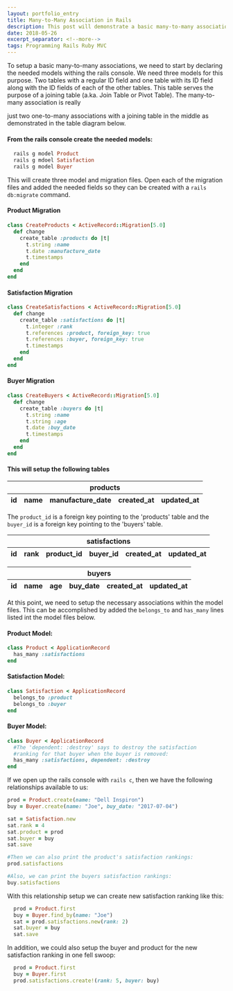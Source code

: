 ```yaml
---
layout: portfolio_entry
title: Many-to-Many Association in Rails
description: This post will demonstrate a basic many-to-many association in rails as well as the through-association.
date: 2018-05-26
excerpt_separator: <!--more-->
tags: Programming Rails Ruby MVC
---
```


To setup a basic many-to-many associations, we need to start by declaring the needed models withing the rails console. We need three models for this purpose. Two tables with a regular ID field and one table with its ID field along with the ID fields of each of the other tables. This table serves the purpose of a joining table (a.ka. Join Table or Pivot Table). The many-to-many association is really

<!--more-->

just two one-to-many associations with a joining table in the middle as demonstrated in the table diagram below.

#### From the rails console create the needed models:
```ruby
  rails g model Product
  rails g mdoel Satisfaction
  rails g model Buyer
```

This will create three model and migration files. Open each of the migration files and added the needed fields so they can be created with a `rails db:migrate` command.

#### Product Migration
```ruby
class CreateProducts < ActiveRecord::Migration[5.0]
  def change
    create_table :products do |t|
      t.string :name
      t.date :manufacture_date
      t.timestamps
    end
  end
end
```

#### Satisfaction Migration
```ruby
class CreateSatisfactions < ActiveRecord::Migration[5.0]
  def change
    create_table :satisfactions do |t|
      t.integer :rank
      t.references :product, foreign_key: true
      t.references :buyer, foreign_key: true
      t.timestamps
    end
  end
end
```

#### Buyer Migration
```ruby
class CreateBuyers < ActiveRecord::Migration[5.0]
  def change
    create_table :buyers do |t|
      t.string :name
      t.string :age
      t.date :buy_date
      t.timestamps
    end
  end
end
```

#### This will setup the following tables

<table>
  <thead>
    <tr>
      <th colspan='5'>products</th>
    </tr>
    <tr>
      <th>id</th>
      <th>name</th>
      <th>manufacture_date</th>
      <th>created_at</th>
      <th>updated_at</th>
    </tr>
  </thead>
</table>

The `product_id` is a foreign key pointing to the 'products' table and the `buyer_id` is a foreign key pointing to the 'buyers' table.

<table>
  <thead>
    <tr>
      <th colspan='6'>satisfactions</th>
    </tr>
    <tr>
      <th>id</th>
      <th>rank</th>
      <th>product_id</th>
      <th>buyer_id</th>
      <th>created_at</th>
      <th>updated_at</th>
    </tr>
  </thead>
</table>

<table>
  <thead>
    <tr>
      <th colspan='6'>buyers</th>
    </tr>
    <tr>
      <th>id</th>
      <th>name</th>
      <th>age</th>
      <th>buy_date</th>
      <th>created_at</th>
      <th>updated_at</th>
    </tr>
  </thead>
</table>

At this point, we need to setup the necessary associations within the model files. This can be accomplished by added the `belongs_to` and `has_many` lines listed int the model files below.

#### Product Model:
```ruby
class Product < ApplicationRecord
  has_many :satisfactions
end
```

#### Satisfaction Model:
```ruby
class Satisfaction < ApplicationRecord
  belongs_to :product
  belongs_to :buyer
end
```

#### Buyer Model:
```ruby
class Buyer < ApplicationRecord
  #The 'dependent: :destroy' says to destroy the satisfaction
  #ranking for that buyer when the buyer is removed:
  has_many :satisfactions, dependent: :destroy
end
```

If we open up the rails console with `rails c`, then we have the following relationships available to us:
```ruby
prod = Product.create(name: "Dell Inspiron")
buy = Buyer.create(name: "Joe", buy_date: "2017-07-04")

sat = Satisfaction.new
sat.rank = 4
sat.product = prod
sat.buyer = buy
sat.save

#Then we can also print the product's satisfaction rankings:
prod.satisfactions

#Also, we can print the buyers satisfaction rankings:
buy.satisfactions
```

With this relationship setup we can create new satisfaction ranking like this:
```ruby
  prod = Product.first
  buy = Buyer.find_by(name: "Joe")
  sat = prod.satisfactions.new(rank: 2)
  sat.buyer = buy
  sat.save
```

In addition, we could also setup the buyer and product for the new satisfaction ranking in one fell swoop:
```ruby
  prod = Product.first
  buy = Buyer.first
  prod.satisfactions.create!(rank: 5, buyer: buy)
```
